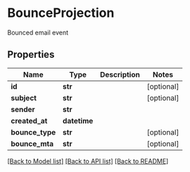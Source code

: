 # BounceProjection

Bounced email event
## Properties
Name | Type | Description | Notes
------------ | ------------- | ------------- | -------------
**id** | **str** |  | [optional] 
**subject** | **str** |  | [optional] 
**sender** | **str** |  | 
**created_at** | **datetime** |  | 
**bounce_type** | **str** |  | [optional] 
**bounce_mta** | **str** |  | [optional] 

[[Back to Model list]](../README#documentation-for-models) [[Back to API list]](../README#documentation-for-api-endpoints) [[Back to README]](../README)


